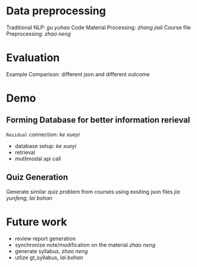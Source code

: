# Data preprocessing
Traditional NLP: *gu yuhao*
Code Material Processing: *zhang jiali* 
Course file Preprocessing: *zhao neng*

# Evaluation
Example Comparison: different json and different outcome

# Demo
## Forming Database for better information rerieval
`Residual` connection: *ke xueyi*
- database setup: *ke xueyi*
- retrieval 
- mutlimodal api call

## Quiz Generation
Generate similar quiz problem from courses using exsiting json files *jia yunfeng, lai bohan*  


# Future work
- review report generation
- synchronize note/modification on the material *zhao neng*
- generate syllabus, *zhao neng*
- utlize gt_syllabus, *lai bohan*
